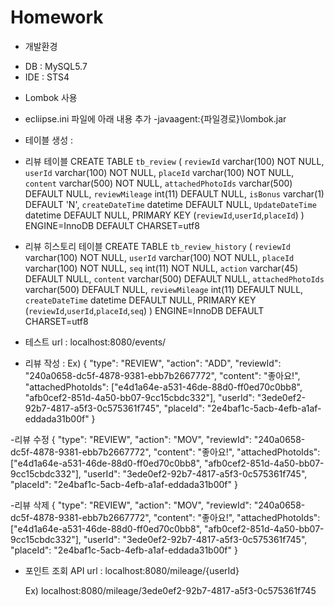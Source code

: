 # Homework

* 개발환경
 - DB  : MySQL5.7
 - IDE : STS4

* Lombok 사용
 - ecliipse.ini 파일에 아래 내용 추가
	-javaagent:{파일경로}\lombok.jar

* 테이블 생성 : 
 - 리뷰 테이블 
	CREATE TABLE `tb_review` (
	  `reviewId` varchar(100) NOT NULL,
	  `userId` varchar(100) NOT NULL,
	  `placeId` varchar(100) NOT NULL,
	  `content` varchar(500) NOT NULL,
	  `attachedPhotoIds` varchar(500) DEFAULT NULL,
	  `reviewMileage` int(11) DEFAULT NULL,
	  `isBonus` varchar(1) DEFAULT 'N',
	  `createDateTime` datetime DEFAULT NULL,
	  `UpdateDateTime` datetime DEFAULT NULL,
	  PRIMARY KEY (`reviewId`,`userId`,`placeId`)
	) ENGINE=InnoDB DEFAULT CHARSET=utf8

 - 리뷰 히스토리 테이블
	CREATE TABLE `tb_review_history` (
	  `reviewId` varchar(100) NOT NULL,
	  `userId` varchar(100) NOT NULL,
	  `placeId` varchar(100) NOT NULL,
	  `seq` int(11) NOT NULL,
	  `action` varchar(45) DEFAULT NULL,
	  `content` varchar(500) DEFAULT NULL,
	  `attachedPhotoIds` varchar(500) DEFAULT NULL,
	  `reviewMileage` int(11) DEFAULT NULL,
	  `createDateTime` datetime DEFAULT NULL,
	  PRIMARY KEY (`reviewId`,`userId`,`placeId`,`seq`)
	) ENGINE=InnoDB DEFAULT CHARSET=utf8


* 테스트
 url : localhost:8080/events/
 - 리뷰 작성 : 
 	Ex)
 	{
	"type": "REVIEW",
	"action": "ADD", 
	"reviewId": "240a0658-dc5f-4878-9381-ebb7b2667772",
	"content": "좋아요!",
	"attachedPhotoIds": ["e4d1a64e-a531-46de-88d0-ff0ed70c0bb8", "afb0cef2-851d-4a50-bb07-9cc15cbdc332"],
	"userId": "3ede0ef2-92b7-4817-a5f3-0c575361f745",
	"placeId": "2e4baf1c-5acb-4efb-a1af-eddada31b00f"
	}
	
	
 -리뷰 수정
	{
	"type": "REVIEW",
	"action": "MOV", 
	"reviewId": "240a0658-dc5f-4878-9381-ebb7b2667772",
	"content": "좋아요!",
	"attachedPhotoIds": ["e4d1a64e-a531-46de-88d0-ff0ed70c0bb8", "afb0cef2-851d-4a50-bb07-9cc15cbdc332"],
	"userId": "3ede0ef2-92b7-4817-a5f3-0c575361f745",
	"placeId": "2e4baf1c-5acb-4efb-a1af-eddada31b00f"
	}
	
	
 -리뷰 삭제
	{
	"type": "REVIEW",
	"action": "MOV", 
	"reviewId": "240a0658-dc5f-4878-9381-ebb7b2667772",
	"content": "좋아요!",
	"attachedPhotoIds": ["e4d1a64e-a531-46de-88d0-ff0ed70c0bb8", "afb0cef2-851d-4a50-bb07-9cc15cbdc332"],
	"userId": "3ede0ef2-92b7-4817-a5f3-0c575361f745",
	"placeId": "2e4baf1c-5acb-4efb-a1af-eddada31b00f"
	}	
 
 - 포인트 조회 API 
  url : localhost:8080/mileage/{userId}
 	
 	Ex) localhost:8080/mileage/3ede0ef2-92b7-4817-a5f3-0c575361f745
